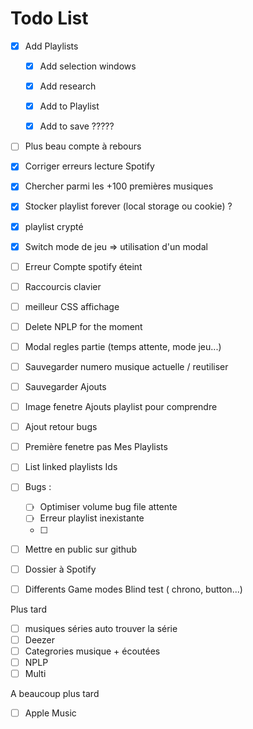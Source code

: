 # Todo List

- [x] Add Playlists
    - [x] Add selection windows
    - [x] Add research
    - [x] Add to Playlist
    - [x] Add to save ?????


- [ ] Plus beau compte à rebours
- [x] Corriger erreurs lecture Spotify
- [x] Chercher parmi les +100 premières musiques 
- [x] Stocker playlist forever (local storage ou cookie) ?
- [x] playlist crypté
- [X] Switch mode de jeu => utilisation d'un modal
- [ ] Erreur Compte spotify éteint

- [ ] Raccourcis clavier
- [ ] meilleur CSS affichage
- [ ] Delete NPLP for the moment
- [ ] Modal regles partie (temps attente, mode jeu...)
- [ ] Sauvegarder numero musique actuelle / reutiliser
- [ ] Sauvegarder Ajouts
- [ ] Image fenetre Ajouts playlist pour comprendre
- [ ] Ajout retour bugs
- [ ] Première fenetre pas Mes Playlists
- [ ] List linked playlists Ids


- [ ] Bugs : 
    - [ ] Optimiser volume bug file attente
    - [ ] Erreur playlist inexistante
    - [ ] 

- [ ] Mettre en public sur github
- [ ] Dossier à Spotify

- [ ] Differents Game modes Blind test ( chrono, button...)

Plus tard
- [ ] musiques séries auto trouver la série 
- [ ] Deezer
- [ ] Categrories musique + écoutées
- [ ] NPLP
- [ ] Multi

A beaucoup plus tard
- [ ] Apple Music
